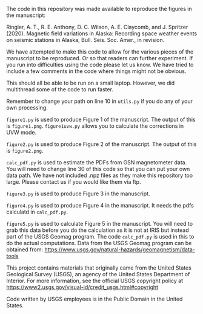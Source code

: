The code in this repository was made available to reproduce the figures in the manuscript:

Ringler, A. T., R. E. Anthony, D. C. Wilson, A. E. Claycomb, and J. Spritzer (2020). Magnetic field variations in Alaska: Recording space weather events on seismic stations in Alaska, Bull. Seis. Soc. Amer., in revision.

We have attempted to make this code to allow for the various pieces of the manuscript to be reproduced.  Or so that readers can further experiment.  If you run into difficulties using the code please let us know.  We have tried to include a few comments in the code where things might not be obvious.

This should all be able to be run on a small laptop.  However, we did multithread some of the code to run faster.

Remember to change your path on line 10 in `utils.py` if you do any of your own processing.

`figure1.py` is used to produce Figure 1 of the manuscript.  The output of this is `figure1.png`.  `figure1uvw.py` allows you to calculate the corrections in UVW mode.

`figure2.py` is used to produce Figure 2 of the manuscript.  The output of this is `figure2.png`.

`calc_pdf.py` is used to estimate the PDFs from GSN magnetometer data.  You will need to change line 30 of this code so that you can put your own data path.  We have not included .npz files as they make this repository too large.  Please contact us if you would like them via ftp.

`figure3.py` is used to produce Figure 3 in the manuscript.

`figure4.py` is used to produce Figure 4 in the manuscript.  It needs the pdfs calculatd in `calc_pdf.py`.

`figure5.py` is used to calculate Figure 5 in the manuscript.  You will need to grab this data before you do the calculation as it is not at IRIS but instead part of the USGS Geomag program.  The code `calc_pdf.py` is used in this to do the actual computations.  Data from the USGS Geomag program can be obtained from: https://www.usgs.gov/natural-hazards/geomagnetism/data-tools

This project contains materials that originally came from the United
States Geological Survey (USGS), an agency of the United States Department of
Interior. For more information, see the official USGS copyright policy at
https://www2.usgs.gov/visual-id/credit_usgs.html#copyright

Code written by USGS employees is in the Public Domain in the United States.
